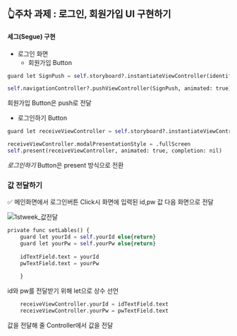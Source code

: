 ## 👆주차 과제 : 로그인, 회원가입 UI 구현하기

#### 세그(Segue) 구현
* 로그인 화면
    * 회원가입 Button

```python
guard let SignPush = self.storyboard?.instantiateViewController(identifier: "signViewController") as? SignViewController else {return}

self.navigationController?.pushViewController(SignPush, animated: true)
```
회원가입 Button은 push로 전달

 * 로그인하기 Button
 
```python
guard let receiveViewController = self.storyboard?.instantiateViewController(identifier: "loginViewController") as? LoginViewController else {return}

receiveViewController.modalPresentationStyle = .fullScreen
self.present(receiveViewController, animated: true, completion: nil)
```
*로그인하기*  Button은 present 방식으로 전환



### 값 전달하기

✅ 메인화면에서 로그인버튼 Click시 화면에 입력된 id,pw 값 다음 화면으로 전달

![1stweek_값전달](./image/1stweek_값전달.png)
```python
private func setLables() {
    guard let yourId = self.yourId else{return}
    guard let yourPw = self.yourPw else{return}
        
    idTextField.text = yourId
    pwTextField.text = yourPw
        
    }
```
id와 pw를 전달받기 위해 let으로 상수 선언

```python
	receiveViewController.yourId = idTextField.text
    receiveViewController.yourPw = pwTextField.text
```
값을 전달해 줄 Controller에서 값을 전달


